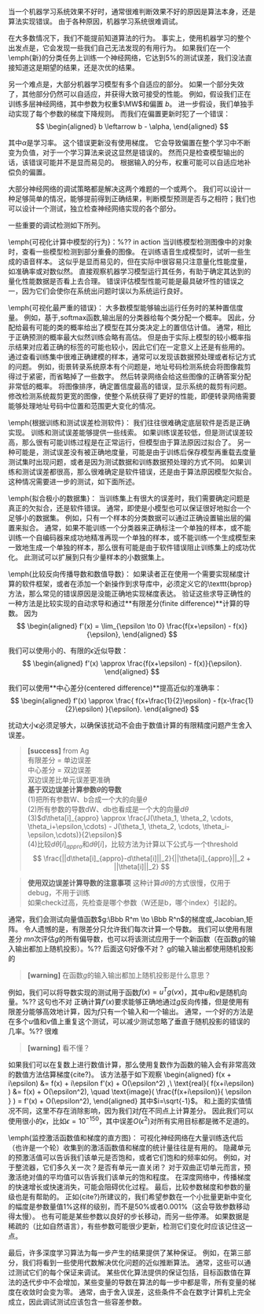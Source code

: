 当一个机器学习系统效果不好时，通常很难判断效果不好的原因是算法本身，还是算法实现错误。
由于各种原因，机器学习系统很难调试。


<!-- % 424 -->
在大多数情况下，我们不能提前知道算法的行为。
事实上，使用机器学习的整个出发点是，它会发现一些我们自己无法发现的有用行为。
如果我们在一个\emph{新}的分类任务上训练一个神经网络，它达到$5\%$的测试误差，我们没法直接知道这是期望的结果，还是次优的结果。


另一个难点是，大部分机器学习模型有多个自适应的部分。
如果一个部分失效了，其他部分仍然可以自适应，并获得大致可接受的性能。
例如，假设我们正在训练多层神经网络，其中参数为权重$\MW$和偏置 $b$。
进一步假设，我们单独手动实现了每个参数的梯度下降规则。
而我们在偏置更新时犯了一个错误：
$$
\begin{aligned}
	b \leftarrow b - \alpha,
\end{aligned}
$$

其中$\alpha$是学习率。
这个错误更新没有使用梯度。
它会导致偏置在整个学习中不断变为负值，对于一个学习算法来说这显然是错误的。 
然而只是检查模型输出的话，该错误可能并不是显而易见的。
根据输入的分布，权重可能可以自适应地补偿负的偏置。
<!-- % -- 425 head -->


大部分神经网络的调试策略都是解决这两个难题的一个或两个。
我们可以设计一种足够简单的情况，能够提前得到正确结果，判断模型预测是否与之相符；我们也可以设计一个测试，独立检查神经网络实现的各个部分。


一些重要的调试检测如下所列。

\emph{可视化计算中模型的行为}：%??  in action 
当训练模型检测图像中的对象时，查看一些模型检测到部分重叠的图像。
在训练语音生成模型时，试听一些生成的语音样本。
这似乎是显而易见的，但在实际中很容易只注意量化性能度量，如准确率或对数似然。
直接观察机器学习模型运行其任务，有助于确定其达到的量化性能数据是否看上去合理。
错误评估模型性能可能是最具破坏性的错误之一，因为它们会使你在系统出问题时误以为系统运行良好。
<!-- % 425 mid -->


\emph{可视化最严重的错误}：
大多数模型能够输出运行任务时的某种置信度量。
例如，基于\,softmax函数\,输出层的分类器给每个类分配一个概率。
因此，分配给最有可能的类的概率给出了模型在其分类决定上的置信估计值。
通常，相比于正确预测的概率最大似然训练会略有高估。
但是由于实际上模型的较小概率指示结果对应着正确的标签的可能也较小，因此它们在一定意义上还是有些用的。
通过查看训练集中很难正确建模的样本，通常可以发现该数据预处理或者标记方式的问题。
例如，街景转录系统原本有个问题是，地址号码检测系统会将图像裁剪得过于紧密，而省略掉了一些数字。
然后转录网络会给这些图像的正确答案分配非常低的概率。
将图像排序，确定置信度最高的错误，显示系统的裁剪有问题。
修改检测系统裁剪更宽的图像，使整个系统获得了更好的性能，即便转录网络需要能够处理地址号码中位置和范围更大变化的情况。
<!-- % 425 end -->


\emph{根据训练和测试误差检测软件}：
我们往往很难确定底层软件是否是正确实现。
训练和测试误差能够提供一些线索。
如果训练误差较低，但是测试误差较高，那么很有可能训练过程是在正常运行，但模型由于算法原因过拟合了。
另一种可能是，测试误差没有被正确地度量，可能是由于训练后保存模型再重载去度量测试集时出现问题，或者是因为测试数据和训练数据预处理的方式不同。
如果训练和测试误差都很高，那么很难确定是软件错误，还是由于算法原因模型欠拟合。
这种情况需要进一步的测试，如下面所述。

<!-- % -- 426 head -->

\emph{拟合极小的数据集}：
当训练集上有很大的误差时，我们需要确定问题是真正的欠拟合，还是软件错误。
通常，即使是小模型也可以保证很好地拟合一个足够小的数据集。
例如，只有一个样本的分类数据可以通过正确设置输出层的偏置来拟合。
通常，如果不能训练一个分类器来正确标注一个单独的样本，或不能训练一个自编码器来成功地精准再现一个单独的样本，或不能训练一个生成模型来一致地生成一个单独的样本，那么很有可能是由于软件错误阻止训练集上的成功优化。
此测试可以扩展到只有少量样本的小数据集上。

<!-- % 426 mid -->

\emph{比较反向传播导数和数值导数}：
如果读者正在使用一个需要实现梯度计算的软件框架，或者在添加一个新操作到求导库中，必须定义它的\texttt{bprop}方法，那么常见的错误原因是没能正确地实现梯度表达。
验证这些求导正确性的一种方法是比较实现的自动求导和通过**有限差分(finite difference)**计算的导数。
因为
$$
\begin{aligned}
	f'(x) = \lim_{\epsilon \to 0} \frac{f(x+\epsilon) - f(x)}{\epsilon},
\end{aligned}
$$

我们可以使用小的、有限的$\epsilon$近似导数：
$$
\begin{aligned}
	f'(x) \approx \frac{f(x+\epsilon) - f(x)}{\epsilon}.
\end{aligned}
$$

我们可以使用**中心差分(centered difference)**提高近似的准确率：
$$
\begin{aligned}
	f'(x) \approx \frac{ f(x+\frac{1}{2}\epsilon) - f(x-\frac{1}{2}\epsilon) }{\epsilon}.
\end{aligned}
$$

扰动大小$\epsilon$必须足够大，以确保该扰动不会由于数值计算的有限精度问题产生舍入误差。
> **[success]** from Ag  
> 有限差分 = 单边误差  
> 中心差分 = 双边误差  
> 双边误差比单元误差更准确  
> **基于双边误差计算参数$\theta$的导数**  
> (1)把所有参数W、b合成一个大的向量$\theta$  
> (2)所有参数的导数dW、db也看成是一个大的向量$d\theta$  
> (3)$d\theta[i]_{appro} \approx \frac{J(\theta_1, \theta_2, \cdots, \theta_i+\epsilon,\cdots) - J(\theta_1, \theta_2, \cdots, \theta_i-\epsilon,\cdots)}{2\epsilon}$  
> (4)比较$d\theta[i]_{appro}$和$d\theta[i]$，比较方法为计算以下公式与一个threshold    
$$
\frac{||d\theta[i]_{appro}-d\theta[i]||_2}{||\theta[i]_{appro}||_2 + ||\theta[i]||_2}
$$

> **使用双边误差计算导数的注意事项**
> 这种计算$d\theta$的方式很慢，仅用于debug，不用于训练  
> 如果check过高，先检查是哪个参数（W还是b，哪个index）引起的。  
> 

通常，我们会测试向量值函数$g:\Bbb R^m \to \Bbb R^n$的梯度或\,Jacobian\,矩阵。
令人遗憾的是，有限差分只允许我们每次计算一个导数。
我们可以使用有限差分 $mn$次评估$g$的所有偏导数，也可以将该测试应用于一个新函数（在函数$g$的输入输出都加上随机投影）。%??  后面这句好像不对？  g的输入输出都使用随机投影的  
> **[warning]** 在函数$g$的输入输出都加上随机投影是什么意思？  

例如，我们可以将导数实现的测试用于函数$f(x) = u^T g(v x)$，其中$u$和$v$是随机向量。%??  这句也不对
正确计算$f'(x)$要求能够正确地通过$g$反向传播，但是使用有限差分能够高效地计算，因为$f$只有一个输入和一个输出。
通常，一个好的方法是在多个$u$值和$v$值上重复这个测试，可以减少测试忽略了垂直于随机投影的错误的几率。%??  很难  
> **[warning]** 看不懂？  

<!-- % 427 head -->

如果我们可以在复数上进行数值计算，那么使用复数作为函数的输入会有非常高效的数值方法估算梯度{cite?}。
该方法基于如下观察
\begin{aligned}
	f(x + i\epsilon) &= f(x) + i\epsilon f'(x) + O(\epsilon^2) ,\\
	\text{real}( f(x+i\epsilon) ) &= f(x) + O(\epsilon^2), \quad \text{image}( \frac{f(x+i\epsilon)}{ \epsilon } ) = f'(x) + O(\epsilon^2),
\end{aligned}
其中$i=\sqrt{-1}$。
和上面的实值情况不同，这里不存在消除影响，因为我们对$f$在不同点上计算差分。
因此我们可以使用很小的$\epsilon$，比如$\epsilon = 10^{-150}$，其中误差$O(\epsilon^2)$对所有实用目标都是微不足道的。

<!-- % 427 mid -->

\emph{监控激活函数值和梯度的直方图}：
可视化神经网络在大量训练迭代后（也许是一个轮）收集到的激活函数值和梯度的统计量往往是有用的。
隐藏单元的预激活值可以告诉我们该单元是否饱和，或者它们饱和的频率如何。
例如，对于整流器，它们多久关一次？是否有单元一直关闭？
对于双曲正切单元而言，预激活绝对值的平均值可以告诉我们该单元的饱和程度。
在深度网络中，传播梯度的快速增长或快速消失，可能会阻碍优化过程。
最后，比较参数梯度和参数的量级也是有帮助的。
正如{cite?}所建议的，我们希望参数在一个小批量更新中变化的幅度是参数量值$1\%$这样的级别，而不是$50\%$或者$0.001\%$（这会导致参数移动得太慢）。
也有可能是某些参数以良好的步长移动，而另一些停滞。
如果数据是稀疏的（比如自然语言），有些参数可能很少更新，检测它们变化时应该记住这一点。

<!-- % 428 head -->

最后，许多深度学习算法为每一步产生的结果提供了某种保证。
例如，在第三部分，我们将看到一些使用代数解决优化问题的近似推断算法。
通常，这些可以通过测试它们的每个保证来调试。
某些优化算法提供的保证包括，目标函数值在算法的迭代步中不会增加，某些变量的导数在算法的每一步中都是零，所有变量的梯度在收敛时会变为零。
通常，由于舍入误差，这些条件不会在数字计算机上完全成立，因此调试测试应该包含一些容差参数。